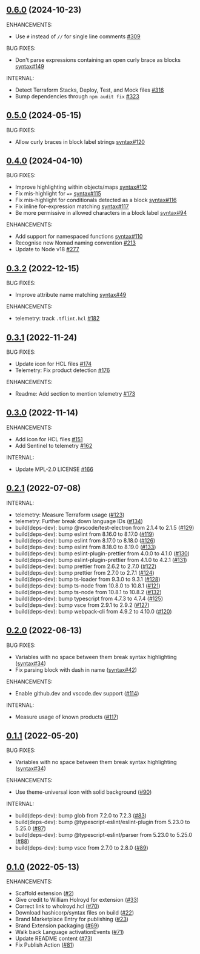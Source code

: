 ## [0.6.0] (2024-10-23)

ENHANCEMENTS:

* Use `#` instead of `//` for single line comments [#309](https://github.com/hashicorp/vscode-hcl/pull/309)

BUG FIXES:

* Don't parse expressions containing an open curly brace as blocks [syntax#149](https://github.com/hashicorp/syntax/pull/149)

INTERNAL:
* Detect Terraform Stacks, Deploy, Test, and Mock files [#316](https://github.com/hashicorp/vscode-hcl/pull/316)
* Bump dependencies through `npm audit fix` [#323](https://github.com/hashicorp/vscode-hcl/pull/323)

## [0.5.0] (2024-05-15)

BUG FIXES:

* Allow curly braces in block label strings [syntax#120](https://github.com/hashicorp/syntax/pull/120)

## [0.4.0] (2024-04-10)

BUG FIXES:

* Improve highlighting within objects/maps [syntax#112](https://github.com/hashicorp/syntax/pull/112)
* Fix mis-highlight for `=>` [syntax#115](https://github.com/hashicorp/syntax/pull/115)
* Fix mis-highlight for conditionals detected as a block [syntax#116](https://github.com/hashicorp/syntax/pull/116)
* Fix inline for-expression matching [syntax#117](https://github.com/hashicorp/syntax/pull/117)
* Be more permissive in allowed characters in a block label [syntax#94](https://github.com/hashicorp/syntax/pull/94)

ENHANCEMENTS:

* Add support for namespaced functions [syntax#110](https://github.com/hashicorp/syntax/pull/110)
* Recognise new Nomad naming convention [#213](https://github.com/hashicorp/vscode-hcl/pull/213)
* Update to Node v18 [#277](https://github.com/hashicorp/vscode-hcl/pull/277)

## [0.3.2] (2022-12-15)

BUG FIXES:

* Improve attribute name matching [syntax#49](https://github.com/hashicorp/syntax/pull/49)

ENHANCEMENTS:

* telemetry: track `.tflint.hcl` [#182](https://github.com/hashicorp/vscode-hcl/pull/182)

## [0.3.1] (2022-11-24)

BUG FIXES:

* Update icon for HCL files [#174](https://github.com/hashicorp/vscode-hcl/pull/174)
* Telemetry: Fix product detection [#176](https://github.com/hashicorp/vscode-hcl/pull/176)

ENHANCEMENTS:

* Readme: Add section to mention telemetry [#173](https://github.com/hashicorp/vscode-hcl/pull/173)

## [0.3.0] (2022-11-14)

ENHANCEMENTS:

* Add icon for HCL files [#151](https://github.com/hashicorp/vscode-hcl/pull/151)
* Add Sentinel to telemetry [#162](https://github.com/hashicorp/vscode-hcl/pull/162)

INTERNAL:

* Update MPL-2.0 LICENSE [#166](https://github.com/hashicorp/vscode-hcl/pull/166)

## [0.2.1] (2022-07-08)

INTERNAL:

 - telemetry: Measure Terraform usage ([#123](https://github.com/hashicorp/vscode-hcl/pull/123))
 - telemetry: Further break down language IDs ([#134](https://github.com/hashicorp/vscode-hcl/pull/134))
 - build(deps-dev): bump @vscode/test-electron from 2.1.4 to 2.1.5 ([#129](https://github.com/hashicorp/vscode-hcl/pull/129))
 - build(deps-dev): bump eslint from 8.16.0 to 8.17.0 ([#119](https://github.com/hashicorp/vscode-hcl/pull/119))
 - build(deps-dev): bump eslint from 8.17.0 to 8.18.0 ([#126](https://github.com/hashicorp/vscode-hcl/pull/126))
 - build(deps-dev): bump eslint from 8.18.0 to 8.19.0 ([#133](https://github.com/hashicorp/vscode-hcl/pull/133))
 - build(deps-dev): bump eslint-plugin-prettier from 4.0.0 to 4.1.0 ([#130](https://github.com/hashicorp/vscode-hcl/pull/130))
 - build(deps-dev): bump eslint-plugin-prettier from 4.1.0 to 4.2.1 ([#131](https://github.com/hashicorp/vscode-hcl/pull/131))
 - build(deps-dev): bump prettier from 2.6.2 to 2.7.0 ([#122](https://github.com/hashicorp/vscode-hcl/pull/122))
 - build(deps-dev): bump prettier from 2.7.0 to 2.7.1 ([#124](https://github.com/hashicorp/vscode-hcl/pull/124))
 - build(deps-dev): bump ts-loader from 9.3.0 to 9.3.1 ([#128](https://github.com/hashicorp/vscode-hcl/pull/128))
 - build(deps-dev): bump ts-node from 10.8.0 to 10.8.1 ([#121](https://github.com/hashicorp/vscode-hcl/pull/121))
 - build(deps-dev): bump ts-node from 10.8.1 to 10.8.2 ([#132](https://github.com/hashicorp/vscode-hcl/pull/132))
 - build(deps-dev): bump typescript from 4.7.3 to 4.7.4 ([#125](https://github.com/hashicorp/vscode-hcl/pull/125))
 - build(deps-dev): bump vsce from 2.9.1 to 2.9.2 ([#127](https://github.com/hashicorp/vscode-hcl/pull/127))
 - build(deps-dev): bump webpack-cli from 4.9.2 to 4.10.0 ([#120](https://github.com/hashicorp/vscode-hcl/pull/120))

## [0.2.0] (2022-06-13)

BUG FIXES:

 - Variables with no space between them break syntax highlighting ([syntax#34](https://github.com/hashicorp/syntax/pull/34))
 - Fix parsing block with dash in name ([syntax#42](https://github.com/hashicorp/syntax/pull/42))

ENHANCEMENTS:

 - Enable github.dev and vscode.dev support ([#114](https://github.com/hashicorp/vscode-hcl/pull/114))

INTERNAL:

 - Measure usage of known products ([#117](https://github.com/hashicorp/vscode-hcl/pull/117))

## [0.1.1] (2022-05-20)

BUG FIXES:

 - Variables with no space between them break syntax highlighting ([syntax#34](https://github.com/hashicorp/syntax/pull/34))

ENHANCEMENTS:

 - Use theme-universal icon with solid background ([#90](https://github.com/hashicorp/vscode-hcl/pull/90))

INTERNAL:

 - build(deps-dev): bump glob from 7.2.0 to 7.2.3 ([#83](https://github.com/hashicorp/vscode-hcl/pull/83))
 - build(deps-dev): bump @typescript-eslint/eslint-plugin from 5.23.0 to 5.25.0 ([#87](https://github.com/hashicorp/vscode-hcl/pull/87))
 - build(deps-dev): bump @typescript-eslint/parser from 5.23.0 to 5.25.0 ([#88](https://github.com/hashicorp/vscode-hcl/pull/88))
 - build(deps-dev): bump vsce from 2.7.0 to 2.8.0 ([#89](https://github.com/hashicorp/vscode-hcl/pull/89))

## [0.1.0] (2022-05-13)

ENHANCEMENTS:

 - Scaffold extension ([#2](https://github.com/hashicorp/vscode-hcl/pull/2))
 - Give credit to William Holroyd for extension ([#33](https://github.com/hashicorp/vscode-hcl/pull/33))
 - Correct link to wholroyd.hcl ([#70](https://github.com/hashicorp/vscode-hcl/pull/70))
 - Download hashicorp/syntax files on build ([#22](https://github.com/hashicorp/vscode-hcl/pull/22))
 - Brand Marketplace Entry for publishing ([#23](https://github.com/hashicorp/vscode-hcl/pull/23))
 - Brand Extension packaging ([#69](https://github.com/hashicorp/vscode-hcl/pull/69))
 - Walk back Language activationEvents ([#71](https://github.com/hashicorp/vscode-hcl/pull/71))
 - Update README content ([#73](https://github.com/hashicorp/vscode-hcl/pull/73))
 - Fix Publish Action ([#81](https://github.com/hashicorp/vscode-hcl/pull/81))

<!-- Links to tag comparisons -->
[Unreleased]: https://github.com/hashicorp/vscode-hcl/compare/v0.6.0...main
[0.6.0]: https://github.com/hashicorp/vscode-hcl/compare/v0.5.0...v0.6.0
[0.5.0]: https://github.com/hashicorp/vscode-hcl/compare/v0.4.0...v0.5.0
[0.4.0]: https://github.com/hashicorp/vscode-hcl/compare/v0.3.2...v0.4.0
[0.3.2]: https://github.com/hashicorp/vscode-hcl/compare/v0.3.1...v0.3.2
[0.3.1]: https://github.com/hashicorp/vscode-hcl/compare/v0.3.0...v0.3.1
[0.3.0]: https://github.com/hashicorp/vscode-hcl/compare/v0.2.1...v0.3.0
[0.2.1]: https://github.com/hashicorp/vscode-hcl/compare/v0.2.0...v0.2.1
[0.2.0]: https://github.com/hashicorp/vscode-hcl/compare/v0.1.1...v0.2.0
[0.1.1]: https://github.com/hashicorp/vscode-hcl/compare/v0.1.0...v0.1.1
[0.1.0]: https://github.com/hashicorp/vscode-hcl/commits/v0.1.0
